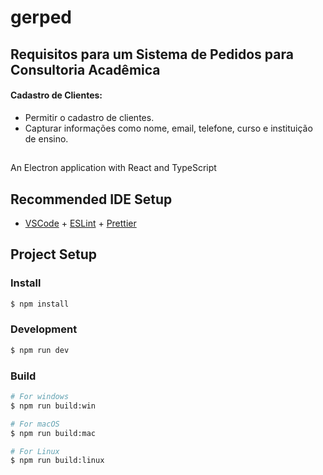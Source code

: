 # gerped

## Requisitos para um Sistema de Pedidos para Consultoria Acadêmica

#### __Cadastro de Clientes:__ 
- Permitir o cadastro de clientes.
- Capturar informações como nome, email, telefone, curso e instituição de ensino.




## 
An Electron application with React and TypeScript

## Recommended IDE Setup

- [VSCode](https://code.visualstudio.com/) + [ESLint](https://marketplace.visualstudio.com/items?itemName=dbaeumer.vscode-eslint) + [Prettier](https://marketplace.visualstudio.com/items?itemName=esbenp.prettier-vscode)

## Project Setup

### Install

```bash
$ npm install
```

### Development

```bash
$ npm run dev
```

### Build

```bash
# For windows
$ npm run build:win

# For macOS
$ npm run build:mac

# For Linux
$ npm run build:linux
```
